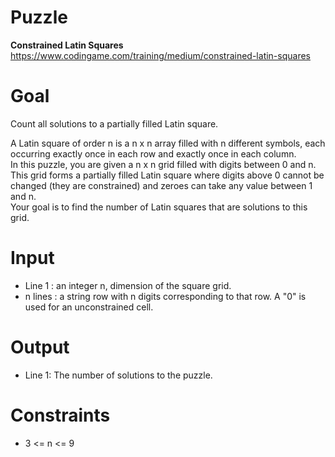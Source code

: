 # Puzzle
**Constrained Latin Squares** https://www.codingame.com/training/medium/constrained-latin-squares

# Goal
Count all solutions to a partially filled Latin square.

A Latin square of order n is a n x n array filled with n different symbols, each occurring exactly once in each row and exactly once in each column.   
In this puzzle, you are given a n x n grid filled with digits between 0 and n.   
This grid forms a partially filled Latin square where digits above 0 cannot be changed (they are constrained) and zeroes can take any value between 1 and n.   
Your goal is to find the number of Latin squares that are solutions to this grid.  

# Input
* Line 1 : an integer n, dimension of the square grid.
* n lines : a string row with n digits corresponding to that row. A "0" is used for an unconstrained cell.

# Output
* Line 1: The number of solutions to the puzzle.

# Constraints
* 3 <= n <= 9
